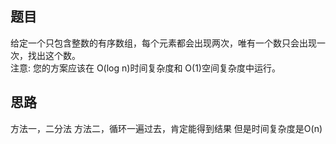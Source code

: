 ## 题目
给定一个只包含整数的有序数组，每个元素都会出现两次，唯有一个数只会出现一次，找出这个数。  
注意: 您的方案应该在 O(log n)时间复杂度和 O(1)空间复杂度中运行。  

## 思路
方法一，二分法 
方法二，循环一遍过去，肯定能得到结果  但是时间复杂度是O(n)



